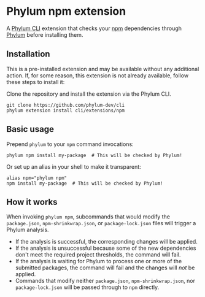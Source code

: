 # Phylum npm extension

A [Phylum CLI][phylum-cli] extension that checks your [npm][npm] dependencies
through [Phylum][phylum] before installing them.

## Installation

This is a pre-installed extension and may be available without any additional
action. If, for some reason, this extension is not already available, follow
these steps to install it:

Clone the repository and install the extension via the Phylum CLI.

```console
git clone https://github.com/phylum-dev/cli
phylum extension install cli/extensions/npm
```

## Basic usage

Prepend `phylum` to your `npm` command invocations:

```console
phylum npm install my-package  # This will be checked by Phylum!
```

Or set up an alias in your shell to make it transparent:

```console
alias npm="phylum npm"
npm install my-package  # This will be checked by Phylum!
```

## How it works

When invoking `phylum npm`, subcommands that would modify the `package.json`,
`npm-shrinkwrap.json`, or `package-lock.json` files will trigger a Phylum
analysis.

- If the analysis is successful, the corresponding changes will be applied.
- If the analysis is unsuccessful because some of the new dependencies don't
  meet the required project thresholds, the command will fail.
- If the analysis is waiting for Phylum to process one or more of the submitted
  packages, the command will fail and the changes will _not_ be applied.
- Commands that modify neither `package.json`, `npm-shrinkwrap.json`, nor
  `package-lock.json` will be passed through to `npm` directly.

[phylum]: https://phylum.io
[phylum-cli]: https://github.com/phylum-dev/cli
[npm]: https://www.npmjs.com/
